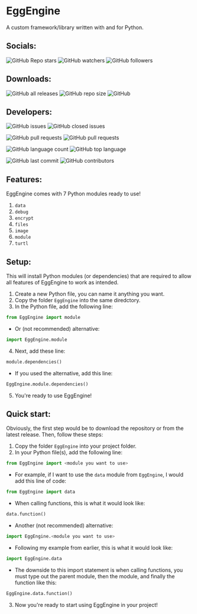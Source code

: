 # EggEngine
A custom framework/library written with and for Python.

## Socials:

![GitHub Repo stars](https://img.shields.io/github/stars/eggnaut/EggEngine?color=yellow&logo=Github&style=for-the-badge) ![GitHub watchers](https://img.shields.io/github/watchers/eggnaut/EggEngine?color=orange&logo=Github&style=for-the-badge) ![GitHub followers](https://img.shields.io/github/followers/eggnaut?logo=Github&style=for-the-badge)

## Downloads:

![GitHub all releases](https://img.shields.io/github/downloads/eggnaut/EggEngine/total?style=for-the-badge) ![GitHub repo size](https://img.shields.io/github/repo-size/eggnaut/EggEngine?style=for-the-badge) ![GitHub](https://img.shields.io/github/license/eggnaut/EggEngine?style=for-the-badge)

## Developers:

![GitHub issues](https://img.shields.io/github/issues/eggnaut/EggEngine?style=for-the-badge) ![GitHub closed issues](https://img.shields.io/github/issues-closed/eggnaut/EggEngine?color=red&style=for-the-badge)

![GitHub pull requests](https://img.shields.io/github/issues-pr/eggnaut/EggEngine?style=for-the-badge) ![GitHub pull requests](https://img.shields.io/github/issues-pr/eggnaut/EggEngine?color=red&style=for-the-badge)

![GitHub language count](https://img.shields.io/github/languages/count/eggnaut/EggEngine?style=for-the-badge) ![GitHub top language](https://img.shields.io/github/languages/top/eggnaut/EggEngine?style=for-the-badge)

![GitHub last commit](https://img.shields.io/github/last-commit/eggnaut/EggEngine?style=for-the-badge) ![GitHub contributors](https://img.shields.io/github/contributors/eggnaut/EggEngine?style=for-the-badge)

## Features:
EggEngine comes with 7 Python modules ready to use!
1. `data`
2. `debug`
3. `encrypt`
4. `files`
5. `image`
6. `module`
7. `turtl`

## Setup:
This will install Python modules (or dependencies) that are required to allow all features of EggEngine to work as intended.

1. Create a new Python file, you can name it anything you want.
2. Copy the folder `EggEngine` into the same diredctory.
3. In the Python file, add the following line:
```python
from EggEngine import module
```
- Or (not recommended) alternative:
```python
import EggEngine.module
```
4. Next, add these line:
```python
module.dependencies()
```
- If you used the alternative, add this line:
```python
EggEngine.module.dependencies()
```
5. You're ready to use EggEngine!

## Quick start:

Obviously, the first step would be to download the repository or from the latest release. Then, follow these steps:

1. Copy the folder `EggEngine` into your project folder.
2. In your Python file(s), add the following line: 
```python 
from EggEngine import <module you want to use>
```
-  For example, if I want to use the `data` module from `EggEngine`, I would add this line of code:
```python
from EggEngine import data
```
- When calling functions, this is what it would look like:
```python
data.function()
```
-  Another (not recommended) alternative:
```python
import EggEngine.<module you want to use>
```
- Following my example from earlier, this is what it would look like:
```python
import EggEngine.data
```
- The downside to this import statement is when calling functions, you must type out the parent module, then the module, and finally the function like this:
```python
EggEngine.data.function()
```
3. Now you're ready to start using EggEngine in your project!
